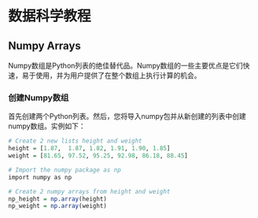# **数据科学教程**

## **Numpy Arrays**

Numpy数组是Python列表的绝佳替代品。Numpy数组的一些主要优点是它们快速，易于使用，并为用户提供了在整个数组上执行计算的机会。

### **创建Numpy数组**

首先创建两个Python列表。然后，您将导入numpy包并从新创建的列表中创建numpy数组。实例如下：

```r
# Create 2 new lists height and weight
height = [1.87,  1.87, 1.82, 1.91, 1.90, 1.85]
weight = [81.65, 97.52, 95.25, 92.98, 86.18, 88.45]

# Import the numpy package as np
import numpy as np

# Create 2 numpy arrays from height and weight
np_height = np.array(height)
np_weight = np.array(weight)
```

